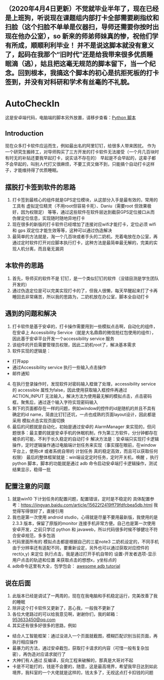 ## （2020年4月4日更新）不觉就毕业半年了，现在已经是上班狗，听说现在课题组内部打卡全部需要刷指纹和扫脸（这个扫脸不单单是仪器扫，导师还需要你按时出现在他办公室），so 新来的师弟师妹真的惨，祝他们学有所成，顺顺利利毕业！ 并不是说这脚本就没有意义了，起码在我那个“旧时代”还是给我带来很多优质睡眠滴（逃），姑且把这毫无规范的脚本留下，当一个纪念。回到根本，我搞这个脚本的初心是抗拒死板的打卡签到，并没有对科研和学术有丝毫的不礼貌。
# AutoCheckIn
这是安卓端代码，电脑端的脚本另外放置，请移步查看：[Python 脚本](https://github.com/wojiaonia/AutoCheckIn-PythonScript)

## Introduction
现在众多打卡软件应运而生，例如最出名的阿里钉钉，给很多人带来困扰。
作为一个研究生搬砖工，对导师购买了三方开发的打卡软件无法接受（一个月几百块时有时无的补贴还要我早起打卡，说实话不存在的）
早起是不会早起的，这辈子都不会早起的，叫别人代打又很麻烦，不要工资又做不到，只能搞个自动打卡这样子，才能维持得了优质睡眠。

## 摆脱打卡签到软件的思路
1. 打卡签到最核心的组件就是GPS定位模块，从这部分入手是最有效的，常用的工具有 虚拟定位精灵（不用root但容易卡死）、Daniu（需要root 但效果极好，因为权限足） 等等，通过这些软件在软件层达到截获GPS定位接口从而伪冒定位信息，实现随时随地异地打卡
2. 现在很多的新版的打卡软件已经增加了连接对应wifi才能打卡，定位必须 wifi 和 gps 双定位才能生效等等，这种可以通过伪造解决
3. 最简单的方法就是，淘一个几百块或者手头的二奶机，充着电放在办公室，再通过定时软件打开对应脚本执行打卡，这种方法是最简单最无解的，完美的实现人机分离，而且毫无漏洞

## 本软件的思路
1. 首先，导师买的软件不是 钉钉，是一个类似钉钉的软件（没错目测是学生团队开发的）
2. 通过伪造定位是可以完美实现打卡的了，但我人很懒，每天早醒起来打了卡再睡回去非常痛苦，所以我的思路为，二奶机放在办公室，脚本全自动打卡

## 遇到的问题和解决
1. 打卡软件是基于安卓的，打卡操作需要用到一些模拟点击啊，自动化的组件，在安卓上 Accessibility Service（就是大名鼎鼎的微信抢红包使用的组件），因此基于安卓平台开发一个accessibility service 服务
2. 该组件的开启需要管理员权限，因此二奶机root了，解决基本需求
3. 软件实现的逻辑是：
* 打开app
* 通过Accessibility service 执行一些输入点击操作
* 邮件通知

4. 在执行登录操作时，发现软件对密码输入框做了处理，accessibility service 的 accessible 属性为false，因此使用获取输入框控件再通过 ACTION_INPUT 无法输入，解决方法为使用最无解的模拟点击，点击密码框，聚焦后，通过逐个输入字符实现密码输入
5. 剩下的页面都存在一样的问题，例如window的控件的id是随机的并且不具有确定的id name，简直比钉钉还坑，一点也成熟的页面layout设计，因此都是采用 模拟点击实现页面切换
6. 最后的问题就是自动化，初始是通过安卓的 AlarmManager 来实现的，但问题很多：最主要的就是安卓手机的休眠机制，作为第三方软件，分分钟都存在被杀的可能，不利于长久稳定的自动打卡
   解决方法是：安卓端只实现打卡逻辑操作，定时逻辑操作通过电脑端计划任务来实现（事实摆在眼前，在window平台上，使用c# 或者系统自带的 计划任务 真的稳定高效，而且可以获取任何权限）
   最后的整体框架就是：win端设定定时任务，定时开关机，唤醒 ，执行python 脚本，脚本的功能就是通过 adb 命令启动安卓端打卡逻辑操作，测试结果显示，稳得一批
   
## 配置注意的问题
1. 就是win10 下计划任务的配置问题，配置错误，定时是不稳定的
   具体配置参考：https://jingyan.baidu.com/article/15622f2419ff79fdfcbea5db.html
   我觉得写得很好了，直接引用
2. 我也是第一次使用 android studio，心得就是尽量不要用最新版，我使用的是2.3.3 版本，保留了原版的monitor 连接手机非常方便。自己也是第一次使用安卓开发，之前只学过 python 和 javaweb，所以代码很多时候不够健壮不符合安卓规范，多多包涵
3. 代码里面所有的 模拟点击都是根据自己的三星note3 二奶机设定的，不同手机由于分辨率还有适配不同，要重新设定，另外也可以通过获取对应控件的 rect(x,y)
来定位 执行点击，我是通过打开手机自带的 设置-开发者选项-显示用户点击的轨迹和位置 来获取点击的想想x，y坐标点的
4. adb命令这里有大全，包学包会： [awesome adb tutorial](https://github.com/mzlogin/awesome-adb)
## 说在后面
1. 此版本已经是调试了一两周的，现在在我电脑和手机稳定运行，完美改善了我的睡眠
2. 除非这个打卡软件又更新了，恶心我，一般我不更新了
3. 各位大佬路过的可以给我意见啊，谢谢你们，我的邮箱： 953633450@qq.com
4. 其实还有很多好很多的思路，例如
* 结合人工智能框架：通过没进入一个页面就截图，模糊匹配识别当前页面，再执行相应操作
* 最暴力的方法，通过安卓截包，获取打卡请求的内容（可惜一般有复杂加密），再伪造对应请求就行了
* 大神们有人通过 反编译，反向工程来破解的，那真是大哥对不起
* 卡是不可能打的，钱是不会要的，随意，这是最高境界，希望我早日达到如此境界，我科室的一个大佬就是这样的，钱太多了，无视这点打卡扣钱的问题  
   
